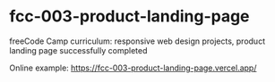 # fcc-003-product-landing-page
freeCode Camp curriculum: responsive web design projects, product landing page
successfully completed

Online example: https://fcc-003-product-landing-page.vercel.app/
